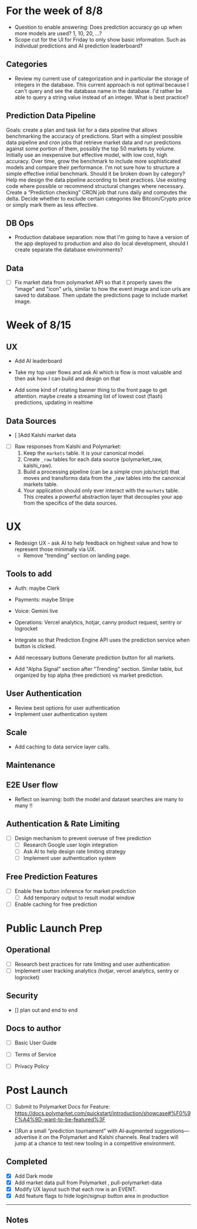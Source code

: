 # For the week of 8/8

- Question to enable answering: Does prediction accuracy go up when more models are used? 1, 10, 20, ...? 
- Scope cut for the UI for Friday to only show basic information. Such as individual predictions and AI prediction leaderboard?


## Categories
- Review my current use of categorization and in particular the storage of integers in the database. This current approach is not optimal because I can't query and see the database name in the database. I'd rather be able to query a string value instead of an integer. What is best practice?


## Prediction Data Pipeline

Goals: create a plan and task list for a data pipeline that allows benchmarking the accuracy of predictions.
Start with a simplest possible data pipeline and cron jobs that retrieve market data and run predictions against some portion of them, possibly the top 50 markets by volume.
Initially use an inexpensive but effective model, with low cost, high accuracy.
Over time, grow the benchmark to include more sophisticated models and compare their performance.
I'm not sure how to structure a simple effective initial benchmark. Should it be broken down by category?
Help me design the data pipeline according to best practices.
Use existing code where possible or recommend structural changes where necessary.
Create a “Prediction checking” CRON job that runs daily and computes the delta.
Decide whether to exclude certain categories like Bitcoin/Crypto price or simply mark them as less effective.

## DB Ops
- Production database separation: now that I'm going to have a version of the app deployed to production and also do local development, should I create separate the database environments?




## Data
- [ ] Fix market data from polymarket API so that it properly saves the "image" and "icon" urls, similar to how the event image and icon urls are saved to database.
Then update the predictions page to include market image.








# Week of 8/15

## UX

- Add AI leaderboard

- Take my top user flows and ask AI which is flow is most valuable and then ask how I can build and design on that
- Add some kind of rotating banner thing to the front page to get attention. maybe create a streaming list of lowest cost (flash) predictions, updating in realtime

## Data Sources
- [ ]Add Kalshi market data
- [ ] Raw responses from Kalshi and Polymarket:
   1. Keep the `markets` table. It is your canonical model.
   2. Create `_raw` tables for each data source (polymarket_raw, kalshi_raw).
   3. Build a processing pipeline (can be a simple cron job/script) that moves and transforms data from the _raw tables into the canonical markets table.
   4. Your application should only ever interact with the `markets` table. This creates a powerful abstraction layer that decouples your app from the specifics of the data sources.


# UX
- Redesign UX - ask AI to help feedback on highest value and how to represent those minimally via UX.
  - Remove "trending" section on landing page.


## Tools to add
- Auth: maybe Clerk
- Payments: maybe Stripe
- Voice: Gemini live
- Operations: Vercel analytics, hotjar, canny product request, sentry or logrocket


- Integrate so that Prediction Engine API uses the prediction service when button is clicked.
- Add necessary buttons Generate prediction button for all markets.


- Add "Alpha Signal" section after "Trending" section. Similar table, but organized by top alpha (free prediction) vs market prediction.


## User Authentication
- Review best options for user authentication
- Implement user authentication system

## Scale
- Add caching to data service layer calls.

## Maintenance




## E2E User flow
- Reflect on learning: both the model and dataset searches are many to many !!

## Authentication & Rate Limiting
- [ ] Design mechanism to prevent overuse of free prediction
  - [ ] Research Google user login integration
  - [ ] Ask AI to help design rate limiting strategy
  - [ ] Implement user authentication system

## Free Prediction Features
- [ ] Enable free button inference for market prediction
  - [ ] Add temporary output to result modal window
- [ ] Enable caching for free prediction

# Public Launch Prep

## Operational
- [ ] Research best practices for rate limiting and user authentication
- [ ] Implement user tracking analytics (hotjar, vercel analytics, sentry or logrocket)

## Security
- [] plan out and end to end 


## Docs to author
- [ ] Basic User Guide
- [ ] Terms of Service
- [ ] Privacy Policy





# Post Launch
- [ ] Submit to Polymarket Docs for Feature: https://docs.polymarket.com/quickstart/introduction/showcase#%F0%9F%A4%9D-want-to-be-featured%3F
- []Run a small “prediction tournament” with AI‑augmented suggestions—advertise it on the Polymarket and Kalshi channels. Real traders will jump at a chance to test new tooling in a competitive environment. 


## Completed
- [x] Add Dark mode
- [x] Add market data pull from Polymarket , pull-polymarket-data
- [x] Modify UX layout such that each row is an EVENT.
- [x] Add feature flags to hide login/signup button area in production

---

## Notes
